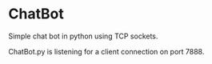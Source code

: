 # ChatBot
Simple chat bot in python using TCP sockets.

ChatBot.py is listening for a client connection on port 7888.
